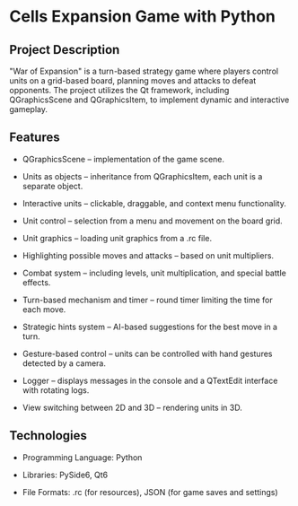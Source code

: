 # Cells Expansion Game with Python
## Project Description

"War of Expansion" is a turn-based strategy game where players control units on a grid-based board, planning moves and attacks to defeat opponents. The project utilizes the Qt framework, including QGraphicsScene and QGraphicsItem, to implement dynamic and interactive gameplay.

## Features

* QGraphicsScene – implementation of the game scene.

* Units as objects – inheritance from QGraphicsItem, each unit is a separate object.

* Interactive units – clickable, draggable, and context menu functionality.

* Unit control – selection from a menu and movement on the board grid.

* Unit graphics – loading unit graphics from a .rc file.

* Highlighting possible moves and attacks – based on unit multipliers.

* Combat system – including levels, unit multiplication, and special battle effects.

* Turn-based mechanism and timer – round timer limiting the time for each move.

* Strategic hints system – AI-based suggestions for the best move in a turn.

* Gesture-based control – units can be controlled with hand gestures detected by a camera.

* Logger – displays messages in the console and a QTextEdit interface with rotating logs.

* View switching between 2D and 3D – rendering units in 3D.


## Technologies

* Programming Language: Python 

* Libraries:  PySide6, Qt6 

* File Formats: .rc (for resources), JSON (for game saves and settings)
